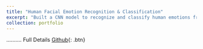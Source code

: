 ```yaml
---
title: "Human Facial Emotion Recognition & Classification"
excerpt: "Built a CNN model to recognize and classify human emotions from facial images as a part of a semester-long machine learning team project. The objective was to build and train a model that can identify the emotion of a person from its face. As a member of a five person team, I took charge of the data collection and preprocessing. Furthermore, I was responsible for the development, training, and evaluation of the CNN model.  <br/><img src='/images/Facial_recog.gif'>"
collection: portfolio
---
```


..........
Full Details [Github](https://github.com/PrakritTyagi/Facial_Emotion_Classifier){: .btn}